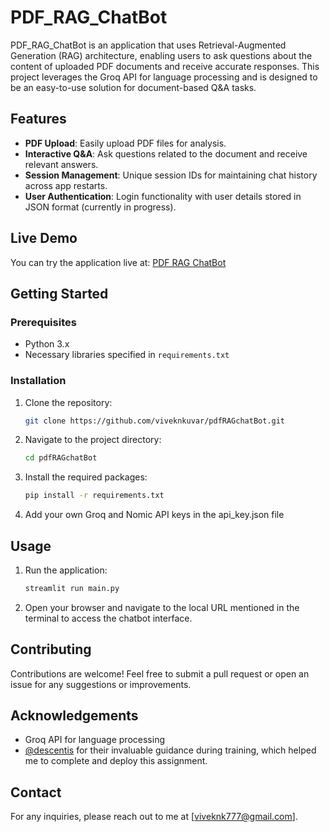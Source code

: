 # PDF_RAG_ChatBot

PDF_RAG_ChatBot is an application that uses Retrieval-Augmented Generation (RAG) architecture, enabling users to ask questions about the content of uploaded PDF documents and receive accurate responses. This project leverages the Groq API for language processing and is designed to be an easy-to-use solution for document-based Q&A tasks.

## Features

- **PDF Upload**: Easily upload PDF files for analysis.
- **Interactive Q&A**: Ask questions related to the document and receive relevant answers.
- **Session Management**: Unique session IDs for maintaining chat history across app restarts.
- **User Authentication**: Login functionality with user details stored in JSON format (currently in progress).

## Live Demo

You can try the application live at: [PDF RAG ChatBot](https://pdf-rag-chatbot-vnk.streamlit.app/)

## Getting Started

### Prerequisites

- Python 3.x
- Necessary libraries specified in `requirements.txt`

### Installation

1. Clone the repository:
   ```bash
   git clone https://github.com/viveknkuvar/pdfRAGchatBot.git
   ```
2. Navigate to the project directory:
   ```bash
   cd pdfRAGchatBot
   ```
3. Install the required packages:
   ```bash
   pip install -r requirements.txt
   ```
4. Add your own Groq and Nomic API keys in the api_key.json file

## Usage

1. Run the application:
   ```bash
   streamlit run main.py
   ```
2. Open your browser and navigate to the local URL mentioned in the terminal to access the chatbot interface.

## Contributing

Contributions are welcome! Feel free to submit a pull request or open an issue for any suggestions or improvements.

## Acknowledgements

- Groq API for language processing
- [@descentis](https://github.com/descentis) for their invaluable guidance during training, which helped me to complete and deploy this assignment.

## Contact

For any inquiries, please reach out to me at [viveknk777@gmail.com].
